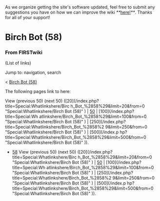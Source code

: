 As we organize getting the site's software updated, feel free to submit any
suggestions you have on how we can improve the wiki
_**_[here!](/index.php/User:Hallry/Suggestions "User:Hallry/Suggestions"
)_**_. Thanks for all of your support!

# Birch Bot (58)

### From FIRSTwiki

(List of links)

Jump to: navigation, search

&lt; [Birch Bot (58)](/index.php?title=Birch_Bot_%2858%29&redirect=no "Birch
Bot \(58\)" )  

The following pages link to here:

View (previous 50) (next 50) ([20](/index.php?title=Special:Whatlinkshere/Birc
h_Bot_%2858%29&limit=20&from=0 "Special:Whatlinkshere/Birch Bot \(58\)" ) |
[50](/index.php?title=Special:Whatlinkshere/Birch_Bot_%2858%29&limit=50&from=0
"Special:Whatlinkshere/Birch Bot \(58\)" ) | [100](/index.php?title=Special:Wh
atlinkshere/Birch_Bot_%2858%29&limit=100&from=0 "Special:Whatlinkshere/Birch
Bot \(58\)" ) | [250](/index.php?title=Special:Whatlinkshere/Birch_Bot_%2858%2
9&limit=250&from=0 "Special:Whatlinkshere/Birch Bot \(58\)" ) | [500](/index.p
hp?title=Special:Whatlinkshere/Birch_Bot_%2858%29&limit=500&from=0
"Special:Whatlinkshere/Birch Bot \(58\)" )).

  * [58](/index.php/58 "58" )
View (previous 50) (next 50) ([20](/index.php?title=Special:Whatlinkshere/Birc
h_Bot_%2858%29&limit=20&from=0 "Special:Whatlinkshere/Birch Bot \(58\)" ) |
[50](/index.php?title=Special:Whatlinkshere/Birch_Bot_%2858%29&limit=50&from=0
"Special:Whatlinkshere/Birch Bot \(58\)" ) | [100](/index.php?title=Special:Wh
atlinkshere/Birch_Bot_%2858%29&limit=100&from=0 "Special:Whatlinkshere/Birch
Bot \(58\)" ) | [250](/index.php?title=Special:Whatlinkshere/Birch_Bot_%2858%2
9&limit=250&from=0 "Special:Whatlinkshere/Birch Bot \(58\)" ) | [500](/index.p
hp?title=Special:Whatlinkshere/Birch_Bot_%2858%29&limit=500&from=0
"Special:Whatlinkshere/Birch Bot \(58\)" )).

